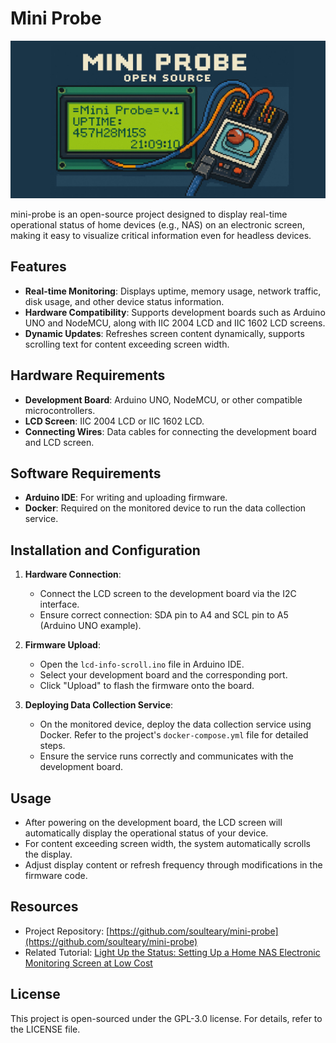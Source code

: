 # Mini Probe

![](./mini-probe.jpg)

mini-probe is an open-source project designed to display real-time operational status of home devices (e.g., NAS) on an electronic screen, making it easy to visualize critical information even for headless devices.

## Features

- **Real-time Monitoring**: Displays uptime, memory usage, network traffic, disk usage, and other device status information.
- **Hardware Compatibility**: Supports development boards such as Arduino UNO and NodeMCU, along with IIC 2004 LCD and IIC 1602 LCD screens.
- **Dynamic Updates**: Refreshes screen content dynamically, supports scrolling text for content exceeding screen width.

## Hardware Requirements

- **Development Board**: Arduino UNO, NodeMCU, or other compatible microcontrollers.
- **LCD Screen**: IIC 2004 LCD or IIC 1602 LCD.
- **Connecting Wires**: Data cables for connecting the development board and LCD screen.

## Software Requirements

- **Arduino IDE**: For writing and uploading firmware.
- **Docker**: Required on the monitored device to run the data collection service.

## Installation and Configuration

1. **Hardware Connection**:
   - Connect the LCD screen to the development board via the I2C interface.
   - Ensure correct connection: SDA pin to A4 and SCL pin to A5 (Arduino UNO example).

2. **Firmware Upload**:
   - Open the `lcd-info-scroll.ino` file in Arduino IDE.
   - Select your development board and the corresponding port.
   - Click "Upload" to flash the firmware onto the board.

3. **Deploying Data Collection Service**:
   - On the monitored device, deploy the data collection service using Docker. Refer to the project's `docker-compose.yml` file for detailed steps.
   - Ensure the service runs correctly and communicates with the development board.

## Usage

- After powering on the development board, the LCD screen will automatically display the operational status of your device.
- For content exceeding screen width, the system automatically scrolls the display.
- Adjust display content or refresh frequency through modifications in the firmware code.

## Resources

- Project Repository: [https://github.com/soulteary/mini-probe](https://github.com/soulteary/mini-probe)
- Related Tutorial: [Light Up the Status: Setting Up a Home NAS Electronic Monitoring Screen at Low Cost](https://soulteary.com/2025/04/09/light-up-the-status-a-few-costs-to-get-home-nas-electronic-monitoring-screen.html)

## License

This project is open-sourced under the GPL-3.0 license. For details, refer to the LICENSE file.
